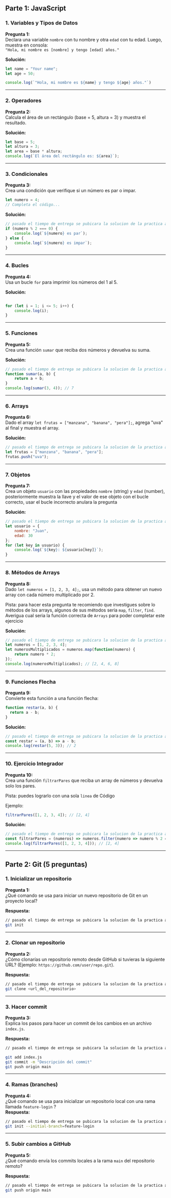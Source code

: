 ## Parte 1: JavaScript

### 1. Variables y Tipos de Datos
**Pregunta 1:**  
Declara una variable `nombre` con tu nombre y otra `edad` con tu edad. Luego, muestra en consola:  
`"Hola, mi nombre es [nombre] y tengo [edad] años."`  

**Solución:**  
```javascript
let name = "Your name";
let age = 50;

console.log(`"Hola, mi nombre es ${name} y tengo ${age} años."`)
```

---

### 2. Operadores
**Pregunta 2:**  
Calcula el área de un rectángulo (base = 5, altura = 3) y muestra el resultado.  

**Solución:**  
```javascript
let base = 5;
let altura = 3;
let area = base * altura;
console.log(`El área del rectángulo es: ${area}`);

```

---

### 3. Condicionales
**Pregunta 3:**  
Crea una condición que verifique si un número es par o impar.  
```javascript
let numero = 4;
// Completa el código...
```

**Solución:**  
```javascript
// pasado el tiempo de entrega se pubicara la solucion de la practica aqui
if (numero % 2 === 0) {
    console.log(`${numero} es par`);
} else {
    console.log(`${numero} es impar`);
}
```
---

### 4. Bucles
**Pregunta 4:**  
Usa un bucle `for` para imprimir los números del 1 al 5.  

**Solución:**  

```javascript

for (let i = 1; i <= 5; i++) {
    console.log(i);
}
```

---

### 5. Funciones
**Pregunta 5:**  
Crea una función `sumar` que reciba dos números y devuelva su suma.  

**Solución:**  
```javascript
// pasado el tiempo de entrega se pubicara la solucion de la practica aqui
function sumar(a, b) {
    return a + b;
}
console.log(sumar(3, 4)); // 7
```

---

### 6. Arrays
**Pregunta 6:**  
Dado el array `let frutas = ["manzana", "banana", "pera"];`, agrega "uva" al final y muestra el array.  

**Solución:**  
```javascript
// pasado el tiempo de entrega se pubicara la solucion de la practica aqui
let frutas = ["manzana", "banana", "pera"];
frutas.push("uva");

```

---

### 7. Objetos
**Pregunta 7:**  
Crea un objeto `usuario` con las propiedades `nombre` (string) y `edad` (number), posteriormente muestra la llave y el valor de ese objeto con el bucle correcto, usar el bucle incorrecto anulara la pregunta

**Solución:**  
```javascript
// pasado el tiempo de entrega se pubicara la solucion de la practica aqui
let usuario = {
    nombre: "Juan",
    edad: 30
};
for (let key in usuario) {
    console.log(`${key}: ${usuario[key]}`);
}
```

---

### 8. Métodos de Arrays
**Pregunta 8:**  
Dado `let numeros = [1, 2, 3, 4];`, usa un método para obtener un nuevo array con cada número multiplicado por 2.  

Pista: para hacer esta pregunta te recomiendo que investigues sobre lo métodos de los arrays, algunos de sus métodos seria `map`, `filter`, `find`. Averigua cual seria la función correcta de `Arrays` para poder completar este ejercicio

**Solución:**  
```javascript
// pasado el tiempo de entrega se pubicara la solucion de la practica aqui
let numeros = [1, 2, 3, 4];
let numerosMultiplicados = numeros.map(function(numero) {
    return numero * 2;
});
console.log(numerosMultiplicados); // [2, 4, 6, 8]
```

---

### 9. Funciones Flecha
**Pregunta 9:**  
Convierte esta función a una función flecha:  
```javascript
function restar(a, b) {
  return a - b;
}
```

**Solución:**  
```javascript
// pasado el tiempo de entrega se pubicara la solucion de la practica aqui
const restar = (a, b) => a - b;
console.log(restar(5, 3)); // 2
```

---

### 10. Ejercicio Integrador
**Pregunta 10:**  
Crea una función `filtrarPares` que reciba un array de números y devuelva solo los pares.

Pista: puedes lograrlo con una sola `linea` de Código

Ejemplo:  
```javascript
filtrarPares([1, 2, 3, 4]); // [2, 4]
```

**Solución:**  
```javascript
// pasado el tiempo de entrega se pubicara la solucion de la practica aqui
const filtrarPares = (numeros) => numeros.filter(numero => numero % 2 === 0);
console.log(filtrarPares([1, 2, 3, 4])); // [2, 4]
```

---

## Parte 2: Git (5 preguntas)

### 1. Inicializar un repositorio
**Pregunta 1:**  
¿Qué comando se usa para iniciar un nuevo repositorio de Git en un proyecto local?  

**Respuesta:**  
```bash
// pasado el tiempo de entrega se pubicara la solucion de la practica aqui
git init
```

---

### 2. Clonar un repositorio
**Pregunta 2:**  
¿Cómo clonarías un repositorio remoto desde GitHub si tuvieras la siguiente URL? (Ejemplo: `https://github.com/user/repo.git`).  

**Respuesta:**  
```bash
// pasado el tiempo de entrega se pubicara la solucion de la practica aqui
git clone <url_del_repositorio>
```

---

### 3. Hacer commit
**Pregunta 3:**  
Explica los pasos para hacer un commit de los cambios en un archivo `index.js`.  

**Respuesta:**  
```bash
// pasado el tiempo de entrega se pubicara la solucion de la practica aqui

git add index.js
git commit -m "Descripción del commit"
git push origin main
```

---

### 4. Ramas (branches)
**Pregunta 4:**  
¿Qué comando se usa para inicializar un repositorio local con una rama llamada `feature-login` ?  
**Respuesta:**  
```bash
// pasado el tiempo de entrega se pubicara la solucion de la practica aqui
git init --initial-branch=feature-login
```

---

### 5. Subir cambios a GitHub
**Pregunta 5:**  
¿Qué comando envía los commits locales a la rama `main` del repositorio remoto?  

**Respuesta:**  
```bash
// pasado el tiempo de entrega se pubicara la solucion de la practica aqui
git push origin main
```
